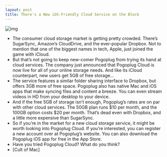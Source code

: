 ```yaml
---
layout: post
title: There's a New iOS-Friendly Cloud Service on the Block
---
```

![img](http://media.idownloadblog.com/wp-content/uploads/2011/11/Photo-Nov-15-12-53-59-AM-e1321347405384.png)
* The consumer cloud storage market is getting pretty crowded. There’s SugarSync, Amazon’s CloudDrive, and the ever-popular Dropbox. Not to mention that one of the biggest names in tech, Apple, just joined the game with iCloud.
* But that’s not going to keep new-comer Pogoplug from trying its hand at cloud services. The company just announced that Pogoplug Cloud is now live for all of your online storage needs. And like its iCloud counterpart, new users get 5GB of free storage…
* The service features a similar folder sharing interface to Dropbox, but offers 3GB more of free space. Pogoplug also has native Mac and iOS apps that make syncing files and content a breeze. You can even stream videos in HD from your desktop to your device.
* And if the free 5GB of storage isn’t enough, Pogoplug’s rates are on par with other cloud services. The 50GB plan runs $10 per month, and the 100GB option costs $20 per month. That’s dead even with Dropbox, and a little more expensive than SugarSync.
* So if you’re in the market for a new cloud storage service, it might be worth looking into Pogoplug Cloud. If you’re interested, you can register a new account over at Pogoplug’s website. You can also download the Pogoplug iOS app for free in the App Store.
* Have you tried Pogoplug Cloud? What do you think?
* [Cult of Mac]


